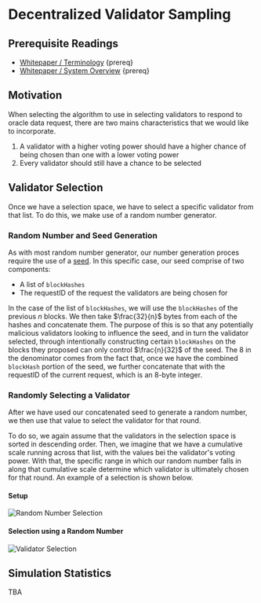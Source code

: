 <!--
order: 6
-->

# Decentralized Validator Sampling

## Prerequisite Readings

- [Whitepaper / Terminology](./terminology.md) {prereq}
- [Whitepaper / System Overview](./system-overview.md) {prereq}

## Motivation

When selecting the algorithm to use in selecting validators to respond to oracle data request, there are two mains characteristics that we would like to incorporate.

1. A validator with a higher voting power should have a higher chance of being chosen than one with a lower voting power
2. Every validator should still have a chance to be selected

<!---
## Selection Algorithm

### Selection Space Constraint

Suppose we have ![n](https://latex.codecogs.com/svg.latex?n) validators on BandChain, and an incoming [oracle data request](https://github.com/bandprotocol/bandchain/wiki/System-Overview#oracle-data-request) that specifies a [`minCount`](https://github.com/bandprotocol/bandchain/wiki/Protocol-Messages#msgrequestdata) of ![k](https://latex.codecogs.com/svg.latex?k) validators.

To begin selecting the validators that will respond to the request, we first list out the validators in descending order based on their voting power. *Then*, when selecting the ![r](https://latex.codecogs.com/svg.latex?r)th validator, we constrain the selection space to the first ![y](https://latex.codecogs.com/svg.latex?y) validators out of the ![n](https://latex.codecogs.com/svg.latex?n) total, where ![y](https://latex.codecogs.com/svg.latex?y) for round ![r](https://latex.codecogs.com/svg.latex?r) is defined as

![Equation](https://latex.codecogs.com/svg.latex?y_r=(n-C+1)^{\frac{k-r-1}{k-1}}+C-1)

The result of ![y](https://latex.codecogs.com/svg.latex?y) is then floored is necessary.

A validator's voting power can be seen as a proxy of their quality and trustworthiness as perceived by BandChain's network participants. In this case, since our validators are sorted in descending order based on voting power, the worst possible pick for any round ![r](https://latex.codecogs.com/svg.latex?r) is the ![yr](https://latex.codecogs.com/svg.latex?y_r)th validator in the remaining selection list.

Thus, in order to quickly constrain the selection space to the relatively more trusted set of validators, we use the above exponential-decay equation. The result of this is twofold:

- The more trusted the validator, the longer they will remain in the selection space, and the more likely they are to be chosen.
- Since since the initial reduction in size of the selection space is very significant, the absolute worst-case possible validator pick (e.g. the validator with the lowest voting power out of all ![n](https://latex.codecogs.com/svg.latex?n)) choices is quickly removed from the selection space.

Also, in selecting the first validator, the selection space is the entire list of validators in itself. Thus, every validator has a chance of being picked at some point, and this method of selection satisfies both characteristics we desired.

#### Example

Imagine BandChain's validators consist of 10 nodes. If an oracle data request is submitted with `minCount` (![k](https://latex.codecogs.com/svg.latex?k)) is set at 4. Also, let's assume that ![C](https://latex.codecogs.com/svg.latex?C) is set at 2.

After sorting the validators by voting power, the setup will look as follows:

![Validators](https://i.ibb.co/VpW7Cc7/Untitled.png)

The selection space reduction for each selection round is shown below.

##### Round 1

![Formula Round One](https://latex.codecogs.com/svg.latex?r=0,y_0=(10-2+1)^{\frac{4-0-1}{4-1}}+2-1=10)

![Selection Space Round One](https://i.ibb.co/W0f8TGd/Untitled.png)

##### Round 2

![Formula Round Two](https://latex.codecogs.com/svg.latex?r=1,y_1=(10-2+1)^{\frac{4-1-1}{4-1}}+2-1=5.327)

![Selection Space Round Two](https://i.ibb.co/P6BB4yN/Untitled.png)

##### Round 3

![Formula Round Three](https://latex.codecogs.com/svg.latex?r=2,y_2=(10-2+1)^{\frac{4-2-1}{4-1}}+2-1=3.08)

![Selection Space Round Three](https://i.ibb.co/NVQnCsh/Untitled.png)

##### Round 4

![Formula Round Four](https://latex.codecogs.com/svg.latex?r=3,y_3=(10-2+1)^{\frac{4-3-1}{4-1}}+2-1=2)

![Selection Space Round Four](https://i.ibb.co/wSDqTfs/Untitled.png)
-->

## Validator Selection

Once we have a selection space, we have to select a specific validator from that list. To do this, we make use of a random number generator.

### Random Number and Seed Generation

As with most random number generator, our number generation proces require the use of a [seed](https://en.wikipedia.org/wiki/Random_seed). In this specific case, our seed comprise of two components:

- A list of `blockHashes`
- The requestID of the request the validators are being chosen for

In the case of the list of `blockHashes`, we will use the `blockHashes` of the previous $n$ blocks. We then take $\frac{32}{n}$ bytes from each of the hashes and concatenate them. The purpose of this is so that any potentially malicious validators looking to influence the seed, and in turn the validator selected, through intentionally constructing certain `blockHashes` on the blocks they proposed can only control $\frac{n}{32}$ of the seed. The 8 in the denominator comes from the fact that, once we have the combined `blockHash` portion of the seed, we further concatenate that with the requestID of the current request, which is an 8-byte integer.

### Randomly Selecting a Validator

After we have used our concatenated seed to generate a random number, we then use that value to select the validator for that round.

To do so, we again assume that the validators in the selection space is sorted in descending order. Then, we imagine that we have a cumulative scale running across that list, with the values bei the validator's voting power. With that, the specific range in which our random number falls in along that cumulative scale determine which validator is ultimately chosen for that round. An example of a selection is shown below.

#### Setup

![Random Number Selection](https://i.ibb.co/KwmBGwg/Untitled.png)

#### Selection using a Random Number

![Validator Selection](https://i.ibb.co/wzw7dsB/Selection.png)

## Simulation Statistics

TBA

